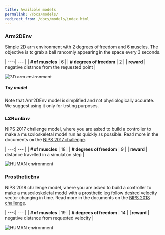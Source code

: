 ```yaml
---
title: Available models
permalink: /docs/models/
redirect_from: /docs/models/index.html
---
```


### Arm2DEnv

Simple 2D arm environment with 2 degrees of freedom and 6 muscles. The objective is to grab a ball randomly appearing in the space every 3 seconds.

| ---:| --- |
| **# of muscles** | 6 |
| **# degrees of freedom** | 2 |
| **reward** | negative distance from the requested point |

![3D arm environment](https://s3.amazonaws.com/osim-rl/videos/arm2d.gif)

<div class="note info">
  <h5>Toy model</h5>
  <p>Note that Arm2DEnv model is simplified and not physiologically accurate. We suggest using it only for testing purposes.</p>
</div>

### L2RunEnv

NIPS 2017 challenge model, where you are asked to build a controller to make a musculoskeletal model run as quickly as possible. Read more in the documents on the [NIPS 2017 challenge](/docs/nips2017/).

| ---:| --- |
| **# of muscles** | 18 |
| **# degrees of freedom** | 9 |
| **reward** | distance travelled in a simulation step |

![HUMAN environment](https://s3.amazonaws.com/osim-rl/videos/running.gif)

### ProstheticEnv

NIPS 2018 challenge model, where you are asked to build a controller to make a musculoskeletal model with a prosthetic leg follow desired velocity vector changing in time. Read more in the documents on the [NIPS 2018 challenge](/docs/nips2018/).

| ---:| --- |
| **# of muscles** | 19 |
| **# degrees of freedom** | 14 |
| **reward** | negative distance from requested velocity |

![HUMAN environment](https://s3.amazonaws.com/osim-rl/images/prosthetic-leg.jpg)
